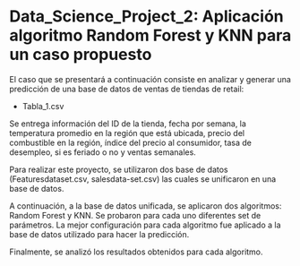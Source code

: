 # Data_Science_Project_2: Aplicación algoritmo Random Forest y KNN para un caso propuesto

El caso que se presentará a continuación consiste en analizar y generar una
predicción de una base de datos de ventas de tiendas de retail:
- Tabla_1.csv

Se entrega información del ID de la tienda, fecha por semana, la temperatura promedio en la
región que está ubicada, precio del combustible en la región, índice del precio al
consumidor, tasa de desempleo, si es feriado o no y ventas semanales.

Para realizar este proyecto, se utilizaron dos base de datos (Featuresdataset.csv, salesdata-set.csv) las cuales se unificaron en una base de datos.

A continuación, a la base de datos unificada, se aplicaron dos algoritmos: Random Forest
y KNN. Se probaron para cada uno diferentes set de parámetros. La mejor configuración para
cada algoritmo fue aplicado a la base de datos utilizado para hacer la predicción. 

Finalmente, se analizó los resultados obtenidos para cada algoritmo.
